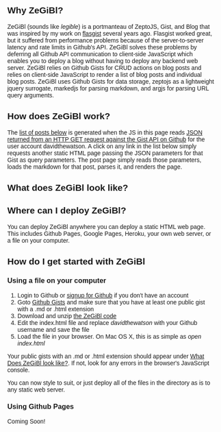 <!doctype html>
<html lang="en">
<head>
  <title>ZeGiBl</title>
  <meta charset="utf-8" />
  <link rel="stylesheet" type="text/css" href="simplegrid.css" />
  <style>
  .content {
    padding: 10px;
    font-family: Sans-Serif;
  }
  dl>dt {
    font-weight: bold;
  }
  dl>dd {
    font-style: italic;
  }
  </style>
</head>
<body>
  <div class="grid grid-pad">
    <div class="col-1-1">
      <div class="content">
        <h2>Why ZeGiBl?</h2>
        <p>
          ZeGiBl (sounds like <em>legible</em>) is a portmanteau of ZeptoJS,
          Gist, and Blog that was inspired by my work on
          <a href="http://davidwatson.org/flasgist/">flasgist</a>
          several years ago. Flasgist worked great, but it suffered
          from performance problems because of the server-to-server
          latency and rate limits in Github's API. ZeGiBl solves these problems by
          deferring all Github API communication to client-side JavaScript which enables
          you to deploy a blog without having to deploy any backend web server.
          ZeGiBl relies on Github Gists for CRUD actions on blog posts and relies
          on client-side JavaScript to render a list of blog posts and individual
          blog posts. ZeGiBl uses Github Gists for data storage, zeptojs as a
          lightweight jquery surrogate, markedjs for parsing markdown, and argjs
          for parsing URL query arguments.
        </p>
        <h2>How does ZeGiBl work?</h2>
        <p>The <a href="#posts">list of posts below</a> is generated when the JS in this page reads
          <a href="https://api.github.com/users/davidthewatson/gists">
            JSON returned from an HTTP GET request against the Gist API on Github</a>
          for the user account davidthewatson. A click on any link in
          the list below simply requests another static HTML page
          passing the JSON parameters for that Gist as query parameters. The post page
          simply reads those parameters, loads the markdown for that post, parses it,
          and renders the page.
        </p>
        <h2 id="title">What does ZeGiBl look like?</h2>
        <div id="posts">
        </div>
        <h2>Where can I deploy ZeGiBl?</h2>
      <p>You can deploy ZeGiBl anywhere you can deploy a static HTML web page.
      This includes Github Pages, Google Pages, Heroku, your own web server, or a
      file on your computer.</p>
      <h2>How do I get started with ZeGiBl</h2>
      <h3>Using a file on your computer</h3>
      <ol>
        <li>Login to Github or <a href="https://github.com/">signup for Github</a> if you don't have an account
        <li>Goto <a href="https://gist.github.com/">Github Gists</a> and make sure that you have at least one public gist with a .md or .html extension</li>
        <li>Download and unzip <a href="https://github.com/davidthewatson/zegibl/archive/master.zip">the ZeGiBl code</a></li>
        <li>Edit the index.html file and replace <em>davidthewatson</em> with your Github username and save the file</li>
        <li>Load the file in your browser. On Mac OS X, this is as simple as <em>open index.html</em></li>
      </ol>
      <p>Your public gists with an .md or .html extension should appear under
        <a href="#posts">What Does ZeGiBl look like?</a>. If not, look for any errors in the browser's JavaScript console.</p>
        <p>You can now style to suit, or just deploy all of the files in the directory as is to any static web server.</p>
      <h3>Using Github Pages</h3>
<p>Coming Soon!</p>
    </div>
    </div>
  </div>
  <script src="zepto.min.js"></script>
  <script src="arg-1.2.min.js"></script>
  <script src="marked.min.js"></script>
  <script>
  String.prototype.toProperCase = function () {
    return this.replace(/\w\S*/g, function(txt){return txt.charAt(0).toUpperCase() + txt.substr(1).toLowerCase();});
  };
  var getCachedJSON = function (url, callback) {
    var cachedData = window.localStorage[url];
    if (cachedData) {
      console.log('Data already cached, returning from cache:', url);
      callback(JSON.parse(cachedData));
    } else {
      $.getJSON(url, function (data) {
        console.log('Fetched data, saving to cache:', url);
        window.localStorage[url] = JSON.stringify(data);
        callback(data);
      });
    }
  };
  function getGists() {
    getCachedJSON('https://api.github.com/users/davidthewatson/gists',
    function (data) {
      $.each(data, function (i, item) {
        filename = Object.keys(item.files)[0];
        language = item.files[filename].language;
        if (language == 'HTML' || language == 'Markdown') {
          raw_url = item.files[filename].raw_url;
          title = filename.slice(0,filename.indexOf('.')).replace(/_/g, ' ').toProperCase();
          tr = $('<p><a href="post.html?url=' + raw_url + '&title=' + title + '&filename=' + filename + '")">' + title + '</a></p>');
          $("#posts").append(tr);
        }
      });
    });
  }
  getGists();
  </script>
</body>
</html>
